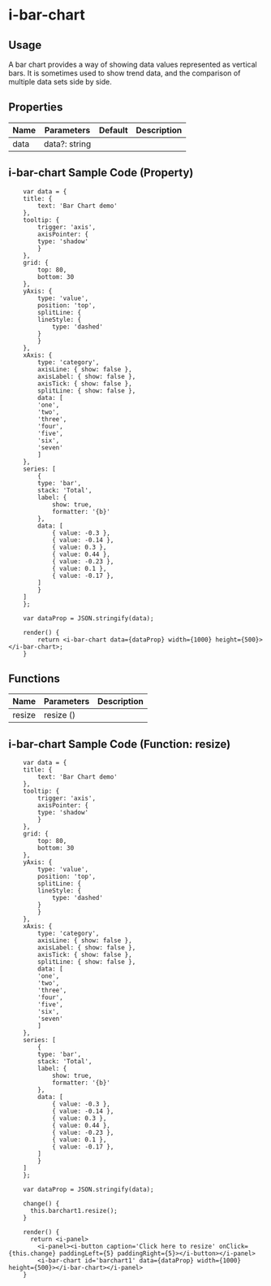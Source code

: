 # i-bar-chart

## Usage

A bar chart provides a way of showing data values represented as vertical bars. It is sometimes used to show trend data, and the comparison of multiple data sets side by side.

## Properties

| Name | Parameters    | Default | Description |
| ---- | ------------- | ------- | ----------- |
| data | data?: string |         |             |

## i-bar-chart Sample Code (Property)
```typescript(samples/i-bar-chart_1.tsx)
    var data = {
    title: {
        text: 'Bar Chart demo'
    },
    tooltip: {
        trigger: 'axis',
        axisPointer: {
        type: 'shadow'
        }
    },
    grid: {
        top: 80,
        bottom: 30
    },
    yAxis: {
        type: 'value',
        position: 'top',
        splitLine: {
        lineStyle: {
            type: 'dashed'
        }
        }
    },
    xAxis: {
        type: 'category',
        axisLine: { show: false },
        axisLabel: { show: false },
        axisTick: { show: false },
        splitLine: { show: false },
        data: [
        'one',
        'two',
        'three',
        'four',
        'five',
        'six',
        'seven'
        ]
    },
    series: [
        {
        type: 'bar',
        stack: 'Total',
        label: {
            show: true,
            formatter: '{b}'
        },
        data: [
            { value: -0.3 },
            { value: -0.14 },
            { value: 0.3 },
            { value: 0.44 },
            { value: -0.23 },
            { value: 0.1 },
            { value: -0.17 },
        ]
        }
    ]
    };

    var dataProp = JSON.stringify(data);

    render() {
        return <i-bar-chart data={dataProp} width={1000} height={500}></i-bar-chart>;
    }
```

## Functions

| Name   | Parameters | Description |
| ------ | ---------- | ----------- |
| resize | resize ()  |             |

## i-bar-chart Sample Code (Function: resize)
```typescript(samples/i-bar-chart_2.tsx)
    var data = {
    title: {
        text: 'Bar Chart demo'
    },
    tooltip: {
        trigger: 'axis',
        axisPointer: {
        type: 'shadow'
        }
    },
    grid: {
        top: 80,
        bottom: 30
    },
    yAxis: {
        type: 'value',
        position: 'top',
        splitLine: {
        lineStyle: {
            type: 'dashed'
        }
        }
    },
    xAxis: {
        type: 'category',
        axisLine: { show: false },
        axisLabel: { show: false },
        axisTick: { show: false },
        splitLine: { show: false },
        data: [
        'one',
        'two',
        'three',
        'four',
        'five',
        'six',
        'seven'
        ]
    },
    series: [
        {
        type: 'bar',
        stack: 'Total',
        label: {
            show: true,
            formatter: '{b}'
        },
        data: [
            { value: -0.3 },
            { value: -0.14 },
            { value: 0.3 },
            { value: 0.44 },
            { value: -0.23 },
            { value: 0.1 },
            { value: -0.17 },
        ]
        }
    ]
    };

    var dataProp = JSON.stringify(data);

    change() {
      this.barchart1.resize();
    }

    render() {
      return <i-panel>
        <i-panel><i-button caption='Click here to resize' onClick={this.change} paddingLeft={5} paddingRight={5}></i-button></i-panel>
        <i-bar-chart id='barchart1' data={dataProp} width={1000} height={500}></i-bar-chart></i-panel>
    }
```
